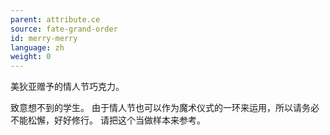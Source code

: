```yaml
---
parent: attribute.ce
source: fate-grand-order
id: merry-merry
language: zh
weight: 0
---
```


美狄亚赠予的情人节巧克力。

致意想不到的学生。
由于情人节也可以作为魔术仪式的一环来运用，所以请务必不能松懈，好好修行。
请把这个当做样本来参考。
